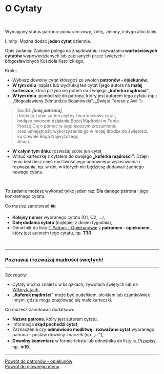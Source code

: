 # <span class="status status-list"><span class="status status-list">O</span> Cytaty</span>
<br />

<span class="status status-title">Wymagany status patrona:</span> <span class="status status-orange">pomarańczowy</span>, <span class="status status-yellow">żółty</span>, <span class="status status-green">zielony</span>, <span class="status status-indigo">indygo</span> albo <span class="status status-white">biały</span>.
<br />

<span class="status status-title">Limity:</span> Można dodać **jeden cytat** dziennie.
<br />

<span class="status status-title">Opis zadania:</span> Zadanie polega na znajdowaniu i rozważaniu **wartościowych cytatów** wypowiedzianych lub zapisanych przez świętych i błogosławionych Kościoła Katolickiego.
<br />

<span class="status status-title">Kroki:</span>
- Wybierz dowolny cytat któregoś ze swoich **patronów - opiekunów**,
- **W tym dniu**: napisz lub wydrukuj ten cytat i jego autora na **małej karteczce**, która przyda się potem do Twojego **„kuferka mądrości”**,
- **W tym dniu**: pomódl się do patrona, który jest autorem tego cytatu (np.: „Błogosławiony Edmundzie Bojanowski”, „Święta Tereso z Avili”):
> Św./Bł. _**[imię patrona]**_,  
> dziękuję Tobie za ten piękny i wartościowy cytat,  
> bedący owocem działania Bożej Mądrości w Tobie.  
> Proszę Cię o pomoc w jego lepszym zrozumieniu,  
> oraz umiejętność wykorzystania go w mojej drodze do świętości,  
> ku Chwale Boga Najwyższego,  
> Amen.
- **W całym tym dniu**: rozważaj sobie ten cytat,
- Wrzuć karteczkę z cytatem do swojego **„kuferka mądrości”**. Dzięki temu będziesz mieć możliwość jego ponownego wylosowania i rozważania, np. w dni, w których nie będziesz dodawać żadnego nowego cytatu.
<br />

<span class="status status-title">To zadanie możesz wykonać tylko jeden raz:</span> Dla danego patrona i jego konkretnego cytatu.
<br />

<span class="status status-title">Co musisz zanotować [🖶](wszystkie_materialy_do_pobrania.md#cytaty):</span>
- **Kolejny numer** wybranego cytatu (O1, O2, ...),
- **Datę dodania cytatu** (najlepiej z dniem tygodnia),
- Odnośnik do listy [<span class="status status-list"><span class="status status-yellow">T</span> Patroni - Opiekunowie</span>](patroni_opiekunowie.md) z **patronem - opiekunem**, który jest autorem tego cytatu, np. **T30**.
<br />

---
### <div class="colored centered">Poznawaj i rozważaj mądrości świętych!</div>

---
<span class="status status-title">Szczegóły:</span>
- Cytaty można znaleźć w książkach, żywotach świętych lub na [Wikicytatach](https://pl.wikiquote.org),
- **„Kuferek mądrości”** może być pudełkiem, słoikiem lub czymkolwiek innym, gdzie mogą znajdować się małe karteczki.

<span class="status status-title">Co możesz zanotować dodatkowo:</span>
- **Nazwa patrona**, który jest autorem cytatu,
- Informacja **skąd pochodzi cytat**,
- Zaznaczenie czy **odmówiono modlitwę** i **rozważano cytat** wybranego patrona - postaw dowolny znaczek (np. „✅”),
- **Dowolny komentarz** w formie tekstu lub odnośnika do listy [<span class="status status-list"><span class="status status-list">＊</span> Przypisy</span>](przypisy.md), np. **＊19**.

---
[Powrót do patronów - opiekunów](patroni_opiekunowie.md)  
[Powrót do głównego menu](index.md)
